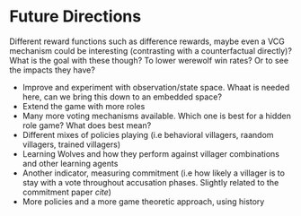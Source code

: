 


# Future Directions

Different reward functions such as difference rewards, maybe even a VCG mechanism could be interesting (contrasting with a counterfactual directly)? What is the goal with these though? To lower werewolf win rates? Or to see the impacts they have?

- Improve and experiment with observation/state space. Whaat is needed here, can we bring this down to an embedded space?
- Extend the game with more roles
- Many more voting mechanisms available. Which one is best for a hidden role game? What does best mean?
- Different mixes of policies playing (i.e behavioral villagers, raandom  villagers, trained villagers)
- Learning Wolves and how they perform against villager combinations and other learning agents
- Another indicator, measuring commitment (i.e how likely a villager is to stay with a vote throughout accusation phases. Slightly related to the commitment paper *cite*)
- More policies and a more game theoretic approach, using history
